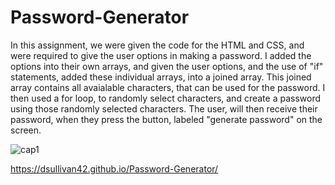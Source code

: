 # Password-Generator

In this assignment, we were given the code for the HTML and CSS, and were required to give the user options in making a password. I added the options into their own arrays, and given the user options, and the use of "if" statements, added these individual arrays, into a joined array. This joined array contains all avaialable characters, that can be used for the password. I then used a for loop, to randomly select characters, and create a password using those randomly selected characters. The user, will then receive their password, when they press the button, labeled "generate password" on the screen.


![cap1](https://github.com/dsullivan42/Password-Generator/assets/97996876/43979007-568c-4df8-9b7e-1b28c007fe25)

https://dsullivan42.github.io/Password-Generator/
